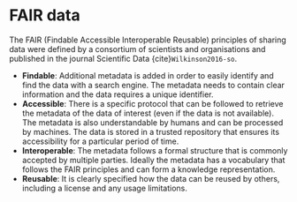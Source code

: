 # FAIR data

The FAIR (Findable Accessible Interoperable Reusable) principles of sharing
data were defined by a consortium of scientists and organisations and published
in the journal Scientific Data {cite}`Wilkinson2016-so`. 

- **Findable**: Additional metadata is added in order to easily identify and
  find the data with a search engine. The metadata needs to contain clear
  information and the data requires a unique identifier.
- **Accessible**: There is a specific protocol that can be followed to retrieve
  the metadata of the data of interest (even if the data is not available). The
  metadata is also understandable by humans and can be processed by machines.
  The data is stored in a trusted repository that ensures its accessibility for
  a particular period of time.
- **Interoperable**: The metadata follows a formal structure that is commonly
  accepted by multiple parties. Ideally the metadata has a vocabulary that
  follows the FAIR principles and can form a knowledge representation.
- **Reusable**: It is clearly specified how the data can be reused by others,
  including a license and any usage limitations.


